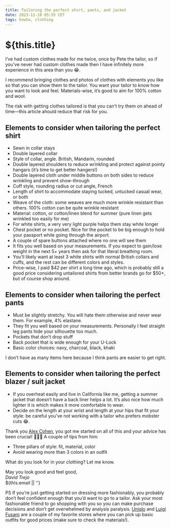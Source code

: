 ```yaml
---
title: Tailoring the perfect shirt, pants, and jacket
date: 2023-11-10 05:55 CET
tags: howto, clothing
---
```

# ${this.title}

I’ve had custom clothes made for me twice, once by Pete the tailor, so if you’ve never had custom clothes made then I have infinitely more experience in this area than you 😂.

I recommend bringing clothes and photos of clothes with elements you like so that you can show them to the tailor. You want your tailor to know how you want to look and feel. Materials-wise, it’s good to aim for 100% cotton and wool. 

The risk with getting clothes tailored is that you can't try them on ahead of time—this article ahould reduce that risk for you.

## Elements to consider when tailoring the perfect shirt

- Sewn in collar stays
- Double layered collar
- Style of collar, angle. British, Mandarin, rounded
- Double layered shoulders to reduce wrinkling and protect against pointy hangars (it’s time to get better hangers!)
- Double layered cloth under middle buttons on both sides to reduce wrinkling and prevent show-through
- Cuff style, rounding radius or cut angle, French
- Length of shirt to accommodate staying tucked, untucked casual wear, or both
- Weave of the cloth: some weaves are much more wrinkle resistant than others. 100% cotton can be quite wrinkle resistant 
- Material: cotton, or cotton/linen blend for summer (pure linen gets wrinkled too easily for me)
- For white shirts, a very very light purple helps them stay white longer
- Chest pocket or no pocket. Nice for the pocket to be big enough to hold your passport while going through the airport.
- A couple of spare buttons attached where no one will see them
- It fits you well based on your measurements. If you expect to gain/lose weight in the next 5+ years then ask for that literal breathing room.
- You’ll likely want at least 3 white shirts with normal British collars and cuffs, and the rest can be different colors and styles.
- Price-wise, I paid $42 per shirt a long time ago, which is probably still a good price considering untailored shirts from better brands go for $50+, but of course shop around.

## Elements to consider when tailoring the perfect pants
- Must be slightly stretchy. You will hate them otherwise and never wear them. For example, 4% elastane.
- They fit you well based on your measurements. Personally I feel straight leg pants hide your silhouette too much.
- Pockets that don’t drop stuff
- Back pocket that is wide enough for your U-Lock
- Basic color choices: navy, charcoal, black, khaki

I don’t have as many items here because I think pants are easier to get right.

## Elements to consider when tailoring the perfect blazer / suit jacket
- If you overheat easily and live in California like me, getting a summer jacket that doesn’t have a back liner helps a lot. It’s also nice how much lighter it is which makes it more comfortable to wear.
- Decide on the length at your wrist and length at your hips that fit your style: be careful you’ve not working with a tailor who prefers mobster cuts 😂.

Thank you [Alex Cohen](https://alexcohen.fr/), you got me started on all of this and your advice has been crucial! 🙇🏻‍♂️ A couple of tips from him:

- Three pillars of style: fit, material, color
- Avoid wearing more than 3 colors in an outfit

What do you look for in your clothing? Let me know.

May you look good and feel good,  
_David Trejo_  
${this.email || ''}

PS If you’re just getting started on dressing more fashionably, you probably don’t feel confident enough that you’d want to go to a tailor. Ask your most fashionable friend to go shopping with you so you can make purchase decisions and don’t get overwhelmed by analysis paralysis. [Uniqlo](https://uniqlo.com) and [Luigi Fusaro](https://www.luigifusaro.com/) are a couple of my favorite stores where you can pick up basic outfits for good prices (make sure to check the materials!).

